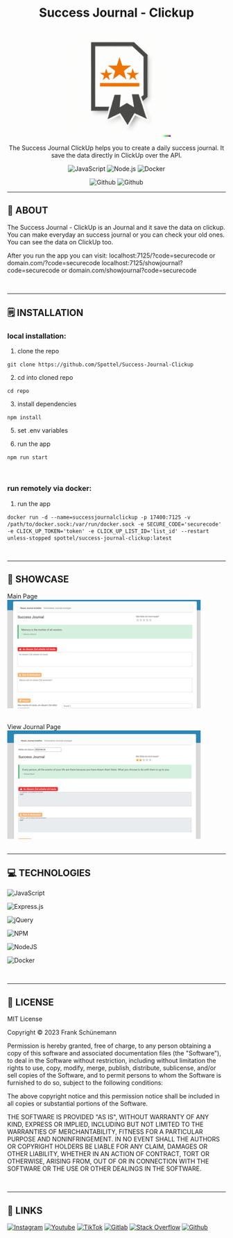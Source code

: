 <div align='center'>
    <h1><b>Success Journal - Clickup</b></h1>
    <img src='https://raw.githubusercontent.com/Spottel/Success-Journal-Clickup/master/public/readme/logo.png' width='250' height='250' />
    <p>The Success Journal ClickUp helps you to create a daily success journal. It save the data directly in ClickUp over the API.</p>


![JavaScript](https://badgen.net/badge/JavaScript/ES6/yellow?)
![Node.js](https://badgen.net/badge/Node.js/v18.15.0/green?)
![Docker](https://badgen.net/badge/Docker/23.0.3/cyan?)

![Github](https://badgen.net/github/release/Spottel/Success-Journal-Clickup)
![Github](https://badgen.net/github/last-commit/Spottel/Success-Journal-Clickup)


</div>

---

## 💾 **ABOUT**

The Success Journal - ClickUp is an Journal and it save the data on clickup.
You can make everyday an success journal or you can check your old ones.
You can see the data on ClickUp too.

After you run the app you can visit:
localhost:7125/?code=securecode or domain.com/?code=securecode
localhost:7125/showjournal?code=securecode or domain.com/showjournal?code=securecode



<br />

---

## 🗒️ **INSTALLATION**

### local installation:

1. clone the repo

```
git clone https://github.com/Spottel/Success-Journal-Clickup
```

2. cd into cloned repo

```
cd repo
```

3. install dependencies

```
npm install
```

5. set .env variables

6. run the app

```
npm run start
```


<br />

### run remotely via docker:

1. run the app

```
docker run -d --name=successjournalclickup -p 17400:7125 -v /path/to/docker.sock:/var/run/docker.sock -e SECURE_CODE='securecode' -e CLICK_UP_TOKEN='token' -e CLICK_UP_LIST_ID='list_id' --restart unless-stopped spottel/success-journal-clickup:latest
```

<br />

---

## 🔎 **SHOWCASE**

Main Page
<br/>
<img src='https://raw.githubusercontent.com/Spottel/Success-Journal-Clickup/master/public/readme/readme1.png' height='250' />

<br />
View Journal Page
<br/>
<img src='https://raw.githubusercontent.com/Spottel/Success-Journal-Clickup/master/public/readme/readme2.png' height='250' />

<br />

<br />

---

## 💻 **TECHNOLOGIES**

![JavaScript](https://img.shields.io/badge/javascript-%23323330.svg?style=for-the-badge&logo=javascript&logoColor=%23F7DF1E)

![Express.js](https://img.shields.io/badge/express.js-%23404d59.svg?style=for-the-badge&logo=express&logoColor=%2361DAFB)

![jQuery](https://img.shields.io/badge/jquery-%230769AD.svg?style=for-the-badge&logo=jquery&logoColor=white)

![NPM](https://img.shields.io/badge/NPM-%23000000.svg?style=for-the-badge&logo=npm&logoColor=white)

![NodeJS](https://img.shields.io/badge/node.js-6DA55F?style=for-the-badge&logo=node.js&logoColor=white)

![Docker](https://img.shields.io/badge/docker-%230db7ed.svg?style=for-the-badge&logo=docker&logoColor=white)


<br />

---

## 📎 **LICENSE**

MIT License

Copyright © 2023 Frank Schünemann

Permission is hereby granted, free of charge, to any person obtaining a copy of this software and associated documentation files (the "Software"), to deal in the Software without restriction, including without limitation the rights to use, copy, modify, merge, publish, distribute, sublicense, and/or sell copies of the Software, and to permit persons to whom the Software is furnished to do so, subject to the following conditions:

The above copyright notice and this permission notice shall be included in all copies or substantial portions of the Software.

THE SOFTWARE IS PROVIDED "AS IS", WITHOUT WARRANTY OF ANY KIND, EXPRESS OR IMPLIED, INCLUDING BUT NOT LIMITED TO THE WARRANTIES OF MERCHANTABILITY, FITNESS FOR A PARTICULAR PURPOSE AND NONINFRINGEMENT. IN NO EVENT SHALL THE AUTHORS OR COPYRIGHT HOLDERS BE LIABLE FOR ANY CLAIM, DAMAGES OR OTHER LIABILITY, WHETHER IN AN ACTION OF CONTRACT, TORT OR OTHERWISE, ARISING FROM, OUT OF OR IN CONNECTION WITH THE SOFTWARE OR THE USE OR OTHER DEALINGS IN THE SOFTWARE.

<br />

---

## 📌 **LINKS**

[<img alt="Instagram" src="https://img.shields.io/badge/frank_schuenemann_-%23E4405F.svg?style=for-the-badge&logo=Instagram&logoColor=white" />](https://www.instagram.com/frank_schuenemann_/)
[<img alt="Youtube" src="https://img.shields.io/badge/@FrankSchuenemann-%23FF0000.svg?style=for-the-badge&logo=YouTube&logoColor=white" />](https://www.youtube.com/@FrankSchuenemann)
[<img alt="TikTok" src="https://img.shields.io/badge/@frankschuenemann-%23000000.svg?style=for-the-badge&logo=TikTok&logoColor=white" />](https://www.tiktok.com/@frankschuenemann)
[<img alt="Gitlab" src="https://img.shields.io/badge/frankschuenemann-%23181717.svg?style=for-the-badge&logo=gitlab&logoColor=white" />](https://gitlab.com/frankschuenemann)
[<img alt="Stack Overflow" src="https://img.shields.io/badge/frank-sch%c3%bcnemann-FE7A16?style=for-the-badge&logo=stack-overflow&logoColor=white" />](https://stackoverflow.com/users/18687186/frank-sch%c3%bcnemann)
[<img alt="Github" src="https://img.shields.io/badge/Spottel-%23181717.svg?style=for-the-badge&logo=github&logoColor=white" />](https://github.com/Spottel)
